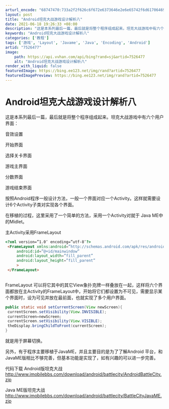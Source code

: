```yaml
---
arturl_encode: "68747470:733a2f2f626c6f672e6373646e2e6e65742f6d617064696769:742f61727469636c652f64657461696c732f37353236343737"
layout: post
title: "Android坦克大战游戏设计解析八"
date: 2021-06-18 19:26:33 +08:00
description: "这是本系列最后一篇，最后就是将整个程序组成起来。坦克大战游戏中有六个用户界面：音效设置开始界面选择关"
keywords: "Android坦克大战游戏设计解析八"
categories: ['教程']
tags: ['游戏', 'Layout', 'Javame', 'Java', 'Encoding', 'Android']
artid: "7526477"
image:
    path: https://api.vvhan.com/api/bing?rand=sj&artid=7526477
    alt: "Android坦克大战游戏设计解析八"
render_with_liquid: false
featuredImage: https://bing.ee123.net/img/rand?artid=7526477
featuredImagePreview: https://bing.ee123.net/img/rand?artid=7526477
---
```


# Android坦克大战游戏设计解析八

这是本系列最后一篇，最后就是将整个程序组成起来。坦克大战游戏中有六个用户界面：
  
音效设置
  
开始界面
  
选择关卡界面
  
游戏主界面
  
分数界面
  
游戏结束界面
  
按照Android程序一般设计方法，一般一个界面对应一个Activity。这样就需要设计6个Activity子类对实现各个界面。
  
在移植的过程，这里采用了一个简单的方法，采用一个Activity对就于 Java ME中的Midlet。
  
主Activity采用FrameLayout

```html
<?xml version=”1.0″ encoding=”utf-8″?>
 <FrameLayout xmlns:android=”http://schemas.android.com/apk/res/android”
     android:id=”@+id/mainwindow”
     android:layout_width=”fill_parent”
     android:layout_height=”fill_parent”
     >
 </FrameLayout>
 
```

FrameLayout 可以将它其中的其它View象扑克牌一样叠放在一起，这样将六个界面都放在主Activity的FrameLayout中，开始将它们都设置为不可见，需要显示某个界面时，设为可见并放在最前面，也就实现了多个用户界面。

```java
public static void setCurrentScreen(View newScreen){
 currentScreen.setVisibility(View.INVISIBLE);
 currentScreen=newScreen;
 currentScreen.setVisibility(View.VISIBLE);
 theDisplay.bringChildToFront(currentScreen);
}
```

就是用于屏幕切换。
  
另外，有于程序主要移植于JavaME，并且主要目的是为了了解Android 平台，和 JavaME版相比不够完善，但基本功能是实现了，如有兴趣的可以进一步完善。

代码下载 Android版坦克大战
<http://www.imobilebbs.com/download/android/battlecity/AndroidBattleCity.zip>

Java ME版坦克大战
<http://www.imobilebbs.com/download/android/battlecity/BattleCityJavaME.zip>